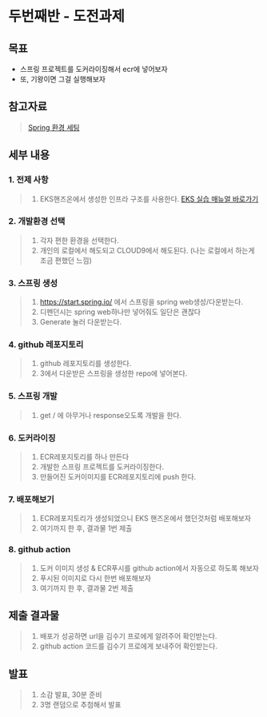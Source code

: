 # 두번째반 - 도전과제

## 목표
* 스프링 프로젝트를 도커라이징해서 ecr에 넣어보자
* 또, 기왕이면 그걸 실행해보자

## 참고자료
> [Spring 환경 세팅](https://github.com/sghaha/t2/blob/main/spring.md)


## 세부 내용

### 1. 전제 사항
> 1. EKS핸즈온에서 생성한 인프라 구조를 사용한다.
[EKS 실습 매뉴얼 바로가기](https://github.com/sghaha/amazon-eks-hands-on)


### 2. 개발환경 선택
> 1. 각자 편한 환경을 선택한다. 
> 2. 개인의 로컬에서 해도되고 CLOUD9에서 해도된다. (나는 로컬에서 하는게 조금 편했던 느낌)

### 3. 스프링 생성
> 1. https://start.spring.io/ 에서 스프링을 spring web생성/다운받는다.
> 2. 디펜던시는 spring web하나만 넣어줘도 일단은 괜찮다
> 3. Generate 눌러 다운받는다. 


### 4. github 레포지토리
> 1. github 레포지토리를 생성한다.
> 2. 3에서 다운받은 스프링을 생성한 repo에 넣어본다.


### 5. 스프링 개발
> 1. get / 에 아무거나 response오도록 개발을 한다.

### 6. 도커라이징
> 1. ECR레포지토리를 하나 만든다
> 2. 개발한 스프링 프로젝트를 도커라이징한다.
> 3. 만들어진 도커이미지를 ECR레포지토리에 push 한다.

### 7. 배포해보기
> 1. ECR레포지토리가 생성되었으니 EKS 핸즈온에서 했던것처럼 배포해보자
> 2. 여기까지 한 후, 결과물 1번 제출


### 8. github action
> 1. 도커 이미지 생성 & ECR푸시를 github action에서 자동으로 하도록 해보자
> 2. 푸시된 이미지로 다시 한번 배포해보자
> 3. 여기까지 한 후, 결과물 2번 제출


## 제출 결과물
> 1. 배포가 성공하면 url을 김수기 프로에게 알려주어 확인받는다.
> 2. github action 코드를 김수기 프로에게 보내주어 확인받는다.

## 발표
> 1. 소감 발표, 30분 준비
> 2. 3명 랜덤으로 추첨해서 발표
